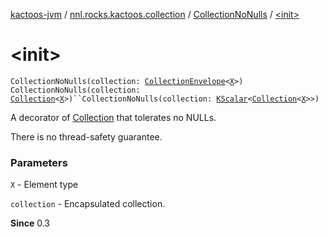 [kactoos-jvm](../../index.md) / [nnl.rocks.kactoos.collection](../index.md) / [CollectionNoNulls](index.md) / [&lt;init&gt;](./-init-.md)

# &lt;init&gt;

`CollectionNoNulls(collection: `[`CollectionEnvelope`](../-collection-envelope/index.md)`<`[`X`](index.md#X)`>)`
`CollectionNoNulls(collection: `[`Collection`](https://kotlinlang.org/api/latest/jvm/stdlib/kotlin.collections/-collection/index.html)`<`[`X`](index.md#X)`>)``CollectionNoNulls(collection: `[`KScalar`](../../nnl.rocks.kactoos/-k-scalar.md)`<`[`Collection`](https://kotlinlang.org/api/latest/jvm/stdlib/kotlin.collections/-collection/index.html)`<`[`X`](index.md#X)`>>)`

A decorator of [Collection](https://kotlinlang.org/api/latest/jvm/stdlib/kotlin.collections/-collection/index.html) that tolerates no NULLs.

There is no thread-safety guarantee.

### Parameters

`X` - Element type

`collection` - Encapsulated collection.

**Since**
0.3

